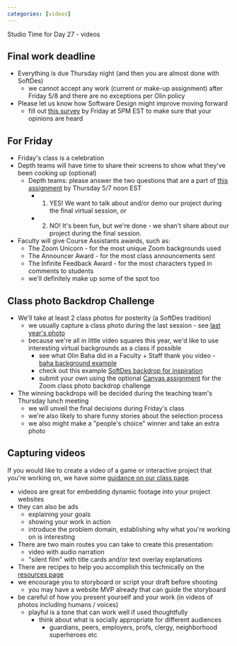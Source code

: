 ```yaml
---
categories: [videos]
---
```


Studio Time for Day 27 - videos


## Final work deadline
  * Everything is due Thursday night (and then you are almost done with SoftDes)
    * we cannot accept any work (current or make-up assignment) after Friday 5/8 and there are no exceptions per Olin policy
  * Please let us know how Software Design might improve moving forward
    * fill out [this survey](https://forms.gle/TpHJYSL7fBXq2fqP7) by Friday at 5PM EST to make sure that your opinions are heard


## For Friday
  * Friday's class is a celebration
  * Depth teams will have time to share their screens to show what they've been cooking up (optional)
    * Depth teams: please answer the two questions that are a part of [this assignment](https://canvas.instructure.com/courses/1804687/assignments/15084637) by Thursday 5/7 noon EST
      * 1) YES! We want to talk about and/or demo our project during the final virtual session, or
      * 2) NO! It's been fun, but we're done - we shan't share about our project during the final session.
  * Faculty will give Course Assistants awards, such as:
    * The Zoom Unicorn - for the most unique Zoom backgrounds used
    * The Announcer Award - for the most class announcements sent
    * The Infinite Feedback Award - for the most characters typed in comments to students
    * we'll definitely make up some of the spot too


## Class photo Backdrop Challenge
  * We'll take at least 2 class photos for posterity (a SoftDes tradition)
    * we usually capture a class photo during the last session - see [last year's photo](https://photos.app.goo.gl/4RAbiHj4N2Yfs6uu6)
    * because we're all in little video squares this year, we'd like to use interesting virtual backgrounds as a class if possible
      * see what Olin Baha did in a Faculty + Staff thank you video - [baha background example](https://drive.google.com/file/d/1i-y_oqX6bz0WnxNyiMZBVOcgI4tJvbNW/view?usp=sharing)
      * check out this example [SoftDes backdrop for inspiration](https://drive.google.com/file/d/1Tqk3-MpcHIh3DaA_7u8JyBUtdjzGOgBB/view?usp=sharing)
      * submit your own using the optional [Canvas assignment](https://canvas.instructure.com/courses/1804687/assignments/15083671) for the Zoom class photo backdrop challenge
  * The winning backdrops will be decided during the teaching team's Thursday lunch meeting
    * we will unveil the final decisions during Friday's class
    * we're also likely to share funny stories about the selection process
    * we also might make a "people's choice" winner and take an extra photo


## Capturing videos
If you would like to create a video of a game or interactive project that you're working on, we have some [guidance on our class page](https://sd2020spring.github.io/resources/#demo-videos).
  * videos are great for embedding dynamic footage into your project websites
  * they can also be ads
    * explaining your goals
    * showing your work in action
    * introduce the problem domain, establishing why what you're working on is interesting
  * There are two main routes you can take to create this presentation:
    * video with audio narration
    * "silent film" with title cards and/or text overlay explanations
  * There are recipes to help you accomplish this technically on the [resources page](/resources/#demo-videos)
  * we encourage you to storyboard or script your draft before shooting
    * you may have a website MVP already that can guide the storyboard
  * be careful of how you present yourself and your work (in videos of photos including humans / voices)
    * playful is a tone that can work well if used thoughtfully
      * think about what is socially appropriate for different audiences
        * guardians, peers, employers, profs, clergy, neighborhood superheroes etc
